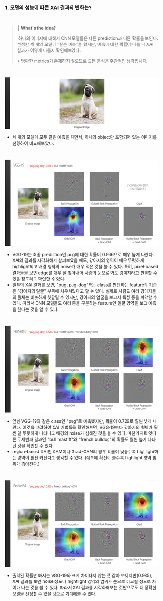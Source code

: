 ### 1. 모델의 성능에 따른 XAI 결과의 변화는?

<br>

> **:mag_right: What's the ​idea?**
>
>​	하나의 이미지에 대해서 CNN 모델들은 다른 prediction과 다른 확률을 보인다. 선정한 세 개의 모델이 "같은 예측"을 했지만, 예측에 대한 확률이 다를 때 XAI 결과가 어떻게 다를지 확인해보았다.
>
>
>
>※ 명확한 metrics가 존재하지 않으므로 모든 분석은 주관적인 생각입니다.

<br>

![base_dog](../result_media/base_dog.PNG)

* 세 개의 모델이 모두 같은 예측을 하면서, 하나의 object만 포함되어 있는 이미지를 선정하여 비교해보았다.

<br>

![basedog_vgg19](../result_media/basedog_vgg19.PNG)

* VGG-19는 최종 prediction인 pug에 대한 확률이 0.966으로 매우 높게 나왔다. XAI의 결과를 시각화해서 살펴보았을 때도, 강아지의 영역이 매우 뚜렷하게 highlight되고 배경 영역의 noise가 매우 적은 것을 볼 수 있다. 특히, pixel-based 결과들을 보면 edge를 매우 잘 찾아내어 사람의 눈으로 봐도 강아지라고 판별할 수 있을 정도라고 확인할 수 있다.
* 일부의 XAI 결과를 보면, "pug, pug-dog"라는 class를 판단하는 feature의 기준은 "강아지의 얼굴" 부위에 치우쳐있다고 할 수 있다. 실제로 사람도 여러 강아지들의 몸체는 비슷하게 헷갈릴 수 있지만, 강아지의 얼굴을 보고서 특정 종을 파악할 수 있다. 따라서 CNN 모델들도 여러 종을 구분하는 feature인 얼굴 영역을 보고 예측을 한다는 것을 알 수 있다.

<br>

![basedog_resnet18](../result_media/basedog_resnet18.PNG)

* 앞선 VGG-19와 같은 class인 "pug"로 예측했지만, 확률이 0.729로 훨씬 낮게 나왔다.  이것을 고려하여 XAI 기법들을 확인해보면, VGG-19보다 강아지의 형체가 훨씬 덜 뚜렷하게 나타나고 배경의 noise가 심해진 것을 볼 수 있다. 마찬가지로 잇따른 두세번째 결과인 "bull mastiff"와 "french bulldog"의 확률도 훨씬 높게 나타난 것을 확인할 수 있다.
* region-based XAI인 CAM이나 Grad-CAM의 경우 확률이 낮을수록 highlight하는 영역이 훨씬 커진다고 생각할 수 있다. (예측에 확신이 클수록 highlight 영역 범위가 좁아진다.)

<br>

![basedog_resnet34](../result_media/basedog_resnet34.PNG)

* 출력된 확률만 봐서는 VGG-19와 크게 차이나지 않는 것 같아 보이지만(0.935), XAI 결과를 보면 noise 정도나 hightlight 영역의 범위가 눈으로 비교될 정도로 차이가 나는 것을 볼 수 있다. 따라서 XAI 결과를 시각화해보는 것만으로도 더 정확한 모델을 선정할 수 있을 것으로 기대해볼 수 있다.







